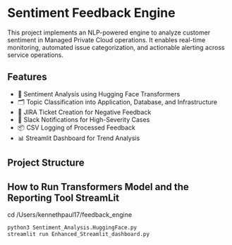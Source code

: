 # Sentiment Feedback Engine

This project implements an NLP-powered engine to analyze customer sentiment in Managed Private Cloud operations. It enables real-time monitoring, automated issue categorization, and actionable alerting across service operations.

## Features

- 🧠 Sentiment Analysis using Hugging Face Transformers
- 🗂️ Topic Classification into Application, Database, and Infrastructure
- 🎫 JIRA Ticket Creation for Negative Feedback
- 🔔 Slack Notifications for High-Severity Cases
- 📦 CSV Logging of Processed Feedback
- 📊 Streamlit Dashboard for Trend Analysis

## Project Structure


## How to Run Transformers Model and the Reporting Tool StreamLit

cd /Users/kennethpaul17/feedback_engine
```bash
python3 Sentiment_Analysis.HuggingFace.py
streamlit run Enhanced_Streamlit_dashboard.py
